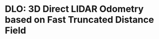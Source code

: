 <a id="readme-top"></a>
<!-- PROJECT LOGO -->
<br />
<div>

# DLO: 3D Direct LIDAR Odometry based on Fast Truncated Distance Field
